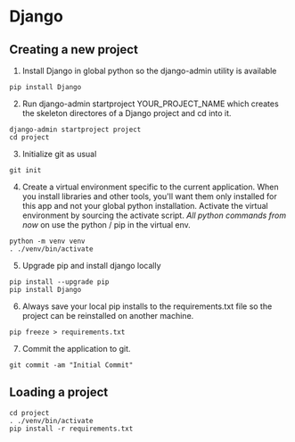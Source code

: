 # Django

## Creating a new project

1. Install Django in global python so the django-admin utility is available
```shell
pip install Django
```
2. Run django-admin startproject YOUR_PROJECT_NAME which creates the skeleton directores of a Django project and cd into it.

```shell
django-admin startproject project
cd project
```
3. Initialize git as usual
```shell
git init
```
4. Create a virtual environment specific to the current application. When you install libraries and other tools, you'll want them only installed for this app and not your global python installation.
Activate the virtual environment by sourcing the activate script. *All python commands from now* on use the python / pip in the virtual env.

```shell
python -m venv venv
. ./venv/bin/activate
```

5. Upgrade pip and install django locally
```shell
pip install --upgrade pip
pip install Django
```

6. Always save your local pip installs to the requirements.txt file so the project can be reinstalled on another machine.
```shell
pip freeze > requirements.txt
```

7. Commit the application to git.
```shell
git commit -am "Initial Commit"
```

## Loading a project

```shell
cd project
. ./venv/bin/activate
pip install -r requirements.txt
```
